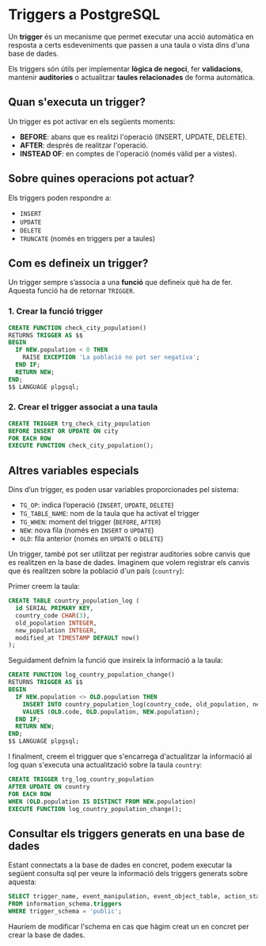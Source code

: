 # Triggers a PostgreSQL

Un **trigger** és un mecanisme que permet executar una acció automàtica en resposta a certs esdeveniments que passen a una taula o vista dins d'una base de dades.

Els triggers són útils per implementar **lògica de negoci**, fer **validacions**, mantenir **auditories** o actualitzar **taules relacionades** de forma automàtica.

## Quan s'executa un trigger?

Un trigger es pot activar en els següents moments:

- **BEFORE**: abans que es realitzi l'operació (INSERT, UPDATE, DELETE).
- **AFTER**: després de realitzar l'operació.
- **INSTEAD OF**: en comptes de l'operació (només vàlid per a vistes).

## Sobre quines operacions pot actuar?

Els triggers poden respondre a:

- `INSERT`
- `UPDATE`
- `DELETE`
- `TRUNCATE` (només en triggers per a taules)

## Com es defineix un trigger?

Un trigger sempre s’associa a una **funció** que defineix què ha de fer. Aquesta funció ha de retornar `TRIGGER`.

### 1. Crear la funció trigger

```sql
CREATE FUNCTION check_city_population()
RETURNS TRIGGER AS $$
BEGIN
  IF NEW.population < 0 THEN
    RAISE EXCEPTION 'La població no pot ser negativa';
  END IF;
  RETURN NEW;
END;
$$ LANGUAGE plpgsql;
```

### 2. Crear el trigger associat a una taula

```sql
CREATE TRIGGER trg_check_city_population
BEFORE INSERT OR UPDATE ON city
FOR EACH ROW
EXECUTE FUNCTION check_city_population();
```

## Altres variables especials

Dins d’un trigger, es poden usar variables proporcionades pel sistema:

- `TG_OP`: indica l’operació (`INSERT`, `UPDATE`, `DELETE`)
- `TG_TABLE_NAME`: nom de la taula que ha activat el trigger
- `TG_WHEN`: moment del trigger (`BEFORE`, `AFTER`)
- `NEW`: nova fila (només en `INSERT` o `UPDATE`)
- `OLD`: fila anterior (només en `UPDATE` o `DELETE`)

Un trigger, també pot ser utilitzat per registrar auditories sobre canvis que es realitzen en la base de dades. Imaginem que volem registrar els canvis que és realitzen sobre la població d'un país (`country`): 

Primer creem la taula:

```sql
CREATE TABLE country_population_log (
  id SERIAL PRIMARY KEY,
  country_code CHAR(3),
  old_population INTEGER,
  new_population INTEGER,
  modified_at TIMESTAMP DEFAULT now()
);
```

Seguidament defnim la funció que insireix la informació a la taula: 

```sql
CREATE FUNCTION log_country_population_change()
RETURNS TRIGGER AS $$
BEGIN
  IF NEW.population <> OLD.population THEN
    INSERT INTO country_population_log(country_code, old_population, new_population)
    VALUES (OLD.code, OLD.population, NEW.population);
  END IF;
  RETURN NEW;
END;
$$ LANGUAGE plpgsql;
```

I finalment, creem el trigguer que s'encarrega d'actualitzar la informació al log quan s'executa una actualització sobre la taula `country`:

```sql
CREATE TRIGGER trg_log_country_population
AFTER UPDATE ON country
FOR EACH ROW
WHEN (OLD.population IS DISTINCT FROM NEW.population)
EXECUTE FUNCTION log_country_population_change();
```

## Consultar els triggers generats en una base de dades

Estant connectats a la base de dades en concret, podem executar la següent consulta sql per veure la informació dels triggers generats sobre aquesta: 

```sql
SELECT trigger_name, event_manipulation, event_object_table, action_statement
FROM information_schema.triggers
WHERE trigger_schema = 'public'; 
```

Hauríem de modificar l'schema en cas que hàgim creat un en concret per crear la base de dades.
